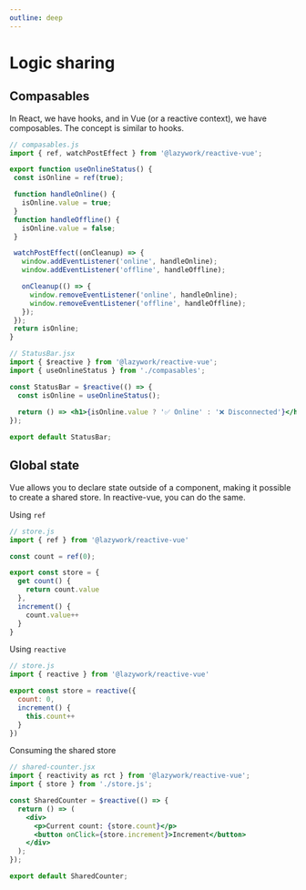 ```yaml
---
outline: deep
---
```


# Logic sharing

## Compasables

In React, we have hooks, and in Vue (or a reactive context), we have composables. The concept is similar to hooks.

```js
// compasables.js
import { ref, watchPostEffect } from '@lazywork/reactive-vue';

export function useOnlineStatus() {
 const isOnline = ref(true);

 function handleOnline() {
   isOnline.value = true;
 }
 function handleOffline() {
   isOnline.value = false;
 }

 watchPostEffect((onCleanup) => {
   window.addEventListener('online', handleOnline);
   window.addEventListener('offline', handleOffline);

   onCleanup(() => {
     window.removeEventListener('online', handleOnline);
     window.removeEventListener('offline', handleOffline);
   });
 });
 return isOnline;
}
```

```jsx
// StatusBar.jsx
import { $reactive } from '@lazywork/reactive-vue';
import { useOnlineStatus } from './compasables';

const StatusBar = $reactive(() => {
  const isOnline = useOnlineStatus();
  
  return () => <h1>{isOnline.value ? '✅ Online' : '❌ Disconnected'}</h1>;
});

export default StatusBar;
```

## Global state

Vue allows you to declare state outside of a component, making it possible to create a shared store. In reactive-vue, you can do the same.

Using `ref`

```js
// store.js
import { ref } from '@lazywork/reactive-vue'

const count = ref(0);

export const store = {
  get count() {
    return count.value
  },
  increment() {
    count.value++
  }
}
```

Using `reactive`

```js
// store.js
import { reactive } from '@lazywork/reactive-vue'

export const store = reactive({
  count: 0,
  increment() {
    this.count++
  }
})
```

Consuming the shared store

```jsx
// shared-counter.jsx
import { reactivity as rct } from '@lazywork/reactive-vue';
import { store } from './store.js';

const SharedCounter = $reactive(() => {
  return () => (
    <div>
      <p>Current count: {store.count}</p>
      <button onClick={store.increment}>Increment</button>
    </div>
  );
});

export default SharedCounter;
```